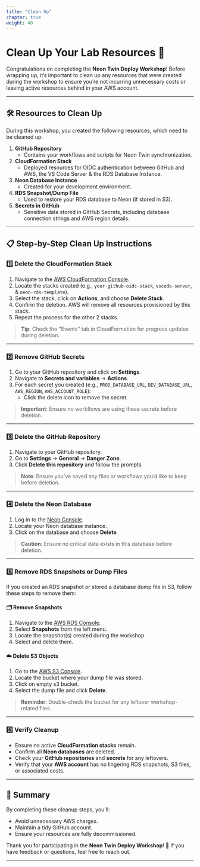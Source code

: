```yaml
---
title: "Clean Up"
chapter: true
weight: 40
---
```


# Clean Up Your Lab Resources 🧹

Congratulations on completing the **Neon Twin Deploy Workshop**! Before wrapping up, it’s important to clean up any resources that were created during the workshop to ensure you’re not incurring unnecessary costs or leaving active resources behind in your AWS account.

---

## 🛠️ Resources to Clean Up

During this workshop, you created the following resources, which need to be cleaned up:

1. **GitHub Repository**
   - Contains your workflows and scripts for Neon Twin synchronization.
2. **CloudFormation Stack**
   - Deployed resources for OIDC authentication between GitHub and AWS, the VS Code Server & the RDS Database Instance.
3. **Neon Database Instance**
   - Created for your development environment.
4. **RDS Snapshot/Dump File**
   - Used to restore your RDS database to Neon (if stored in S3).
5. **Secrets in GitHub**
   - Sensitive data stored in GitHub Secrets, including database connection strings and AWS region details.

---

## 📋 Step-by-Step Clean Up Instructions

### 1️⃣ **Delete the CloudFormation Stack**

1. Navigate to the [AWS CloudFormation Console](https://console.aws.amazon.com/cloudformation).
2. Locate the stacks created (e.g., `your-github-oidc-stack`, `vscode-server`, & `neon-rds-template`).
4. Select the stack, click on **Actions**, and choose **Delete Stack**.
5. Confirm the deletion. AWS will remove all resources provisioned by this stack.
6. Repeat the process for the other 2 stacks.

> **Tip**: Check the "Events" tab in CloudFormation for progress updates during deletion.

---

### 2️⃣ **Remove GitHub Secrets**

1. Go to your GitHub repository and click on **Settings**.
2. Navigate to **Secrets and variables** → **Actions**.
3. For each secret you created (e.g., `PROD_DATABASE_URL`, `DEV_DATABASE_URL`, `AWS_REGION`, `AWS_ACCOUNT_ROLE`):
   - Click the delete icon to remove the secret.

> **Important**: Ensure no workflows are using these secrets before deletion.

---

### 3️⃣ **Delete the GitHub Repository**

1. Navigate to your GitHub repository.
2. Go to **Settings** → **General** → **Danger Zone**.
3. Click **Delete this repository** and follow the prompts.

> **Note**: Ensure you’ve saved any files or workflows you’d like to keep before deletion.

---

### 4️⃣ **Delete the Neon Database**

1. Log in to the [Neon Console](https://console.neon.tech).
2. Locate your Neon database instance.
3. Click on the database and choose **Delete**.

> **Caution**: Ensure no critical data exists in this database before deletion.

---

### 5️⃣ **Remove RDS Snapshots or Dump Files**

If you created an RDS snapshot or stored a database dump file in S3, follow these steps to remove them:

#### 🗂️ **Remove Snapshots**
1. Navigate to the [AWS RDS Console](https://console.aws.amazon.com/rds/).
2. Select **Snapshots** from the left menu.
3. Locate the snapshot(s) created during the workshop.
4. Select and delete them.

#### ☁️ **Delete S3 Objects**
1. Go to the [AWS S3 Console](https://console.aws.amazon.com/s3/).
2. Locate the bucket where your dump file was stored.
3. Click on empty s3 bucket.
4. Select the dump file and click **Delete**.

> **Reminder**: Double-check the bucket for any leftover workshop-related files.

---

### 6️⃣ **Verify Cleanup**

- Ensure no active **CloudFormation stacks** remain.
- Confirm all **Neon databases** are deleted.
- Check your **GitHub repositories** and **secrets** for any leftovers.
- Verify that your **AWS account** has no lingering RDS snapshots, S3 files, or associated costs.

---

## 🎯 Summary

By completing these cleanup steps, you’ll:
- Avoid unnecessary AWS charges.
- Maintain a tidy GitHub account.
- Ensure your resources are fully decommissioned.

Thank you for participating in the **Neon Twin Deploy Workshop**! 🎉 If you have feedback or questions, feel free to reach out.

---
